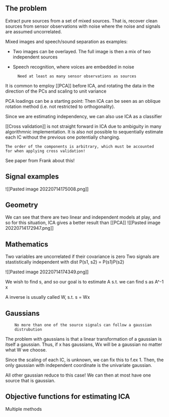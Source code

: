 ## The problem

Extract pure sources from a set of mixed sources. That is, recover clean sources from sensor observations with noise where the noise and signals are assumed uncorrelated.

Mixed images and speech/sound separation as examples:
* Two images can be overlayed. The full image is then a mix of two independent sources
* Speech recognition, where voices are embedded in noise

		Need at least as many sensor observations as sources

It is common to employ [[PCA]] before ICA, and rotating the data in the direction of the PCs and scaling to unit variance

PCA loadings can be a starting point: Then ICA can be seen as an oblique rotation method (i.e. not restricted to orthogonality).

Since we are estimating independency, we can also use ICA as a classifier


[[Cross validation]] is not straight forward in ICA due to ambiguity in many algorithmnic implementation. It is also not possible to sequentially estimate each IC without the previous one potentially changing.

	The order of the components is arbitrary, which must be accounted 
    for when applying cross validation!

See paper from Frank about this!

## Signal examples
![[Pasted image 20220714175008.png]]


## Geometry
We can see that there are two linear and independent models at play, and so for this situation, ICA gives a better result than [[PCA]]
![[Pasted image 20220714172947.png]]


## Mathematics
Two variables are uncorrelated if their covariance is zero
Two signals are stastistically independent with dist P(s1, s2) = P(s1)P(s2)

![[Pasted image 20220714174349.png]]

We wish to find s, and so our goal is to estimate A s.t. we can find s as A^-1 x

A inverse is usually called W, s.t. s = Wx

## Gaussians
		No more than one of the source signals can follow a gaussian 
        distrubution

The problem with gaussians is that a linear transformation of a gaussian is itself a gaussian. Thus, if x has gaussians, Wx will be a gaussian no matter what W we choose.

Since the scaling of each IC, is unknown, we can fix this to f.ex 1.
Then, the only gaussian with independent coordinate is the univariate gaussian.

All other gaussian reduce to this case! We can then at most have one source that is gaussian.

## Objective functions for estimating ICA
Multiple methods



